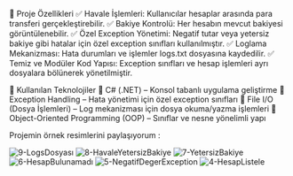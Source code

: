 📌 Proje Özellikleri
✅ Havale İşlemleri: Kullanıcılar hesaplar arasında para transferi gerçekleştirebilir.
✅ Bakiye Kontrolü: Her hesabın mevcut bakiyesi görüntülenebilir.
✅ Özel Exception Yönetimi: Negatif tutar veya yetersiz bakiye gibi hatalar için özel exception sınıfları kullanılmıştır.
✅ Loglama Mekanizması: Hata durumları ve işlemler logs.txt dosyasına kaydedilir.
✅ Temiz ve Modüler Kod Yapısı: Exception sınıfları ve hesap işlemleri ayrı dosyalara bölünerek yönetilmiştir.

🚀 Kullanılan Teknolojiler
🔹 C# (.NET) – Konsol tabanlı uygulama geliştirme
🔹 Exception Handling – Hata yönetimi için özel exception sınıfları
🔹 File I/O (Dosya İşlemleri) – Log mekanizması için dosya okuma/yazma işlemleri
🔹 Object-Oriented Programming (OOP) – Sınıflar ve nesne yönelimli yapı

Projemin örnek resimlerini paylaşıyorum :

![9-LogsDosyası](https://github.com/user-attachments/assets/92f40f5c-c6bb-40ea-8819-1955f73758ec)
![8-HavaleYetersizBakiye](https://github.com/user-attachments/assets/7c1509ae-3e2f-4165-85c3-9817537477fb)
![7-YetersizBakiye](https://github.com/user-attachments/assets/26de169e-20f7-4bd0-8f42-0211f9c13989)
![6-HesapBulunamadı](https://github.com/user-attachments/assets/07fe8c12-c22d-48d0-82e3-694f03ab1986)
![5-NegatifDegerException](https://github.com/user-attachments/assets/e6b9761e-9863-4e09-a94d-d4d85b9bc1a3)
![4-HesapListele](https://github.com/user-attachments/assets/988b4e65-1dc0-48dd-96ea-744643876d06)
